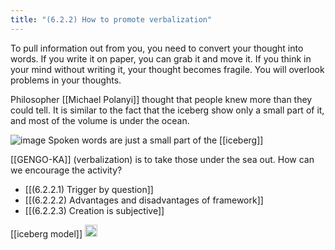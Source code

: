 ```yaml
---
title: "(6.2.2) How to promote verbalization"
---
```


To pull information out from you, you need to convert your thought into words. If you write it on paper, you can grab it and move it. If you think in your mind without writing it, your thought becomes fragile. You will overlook problems in your thoughts.

Philosopher [[Michael Polanyi]] thought that people knew more than they could tell. It is similar to the fact that the iceberg show only a small part of it, and most of the volume is under the ocean.

![image](https://gyazo.com/d0bc3658ba1ca671de61fb666862abdc/thumb/1000)
Spoken words are just a small part of the [[iceberg]]

[[GENGO-KA]] (verbalization) is to take those under the sea out. How can we encourage the activity?

- [[(6.2.2.1) Trigger by question]]
- [[(6.2.2.2) Advantages and disadvantages of framework]]
- [[(6.2.2.3) Creation is subjective]]

[[iceberg model]]
<img src='https://scrapbox.io/api/pages/nishio-en/en/icon' alt='en.icon' height="19.5"/>